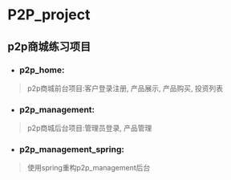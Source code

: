 # P2P_project
## p2p商城练习项目

+ ### p2p_home:
> p2p商城前台项目:客户登录注册, 产品展示, 产品购买, 投资列表

+ ### p2p_management:
> p2p商城后台项目:管理员登录, 产品管理

+ ### p2p_management_spring:
> 使用spring重构p2p_management后台

